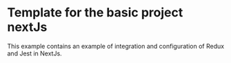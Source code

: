 # Template for the basic project nextJs

This example contains an example of integration and configuration of Redux and Jest in NextJs.

